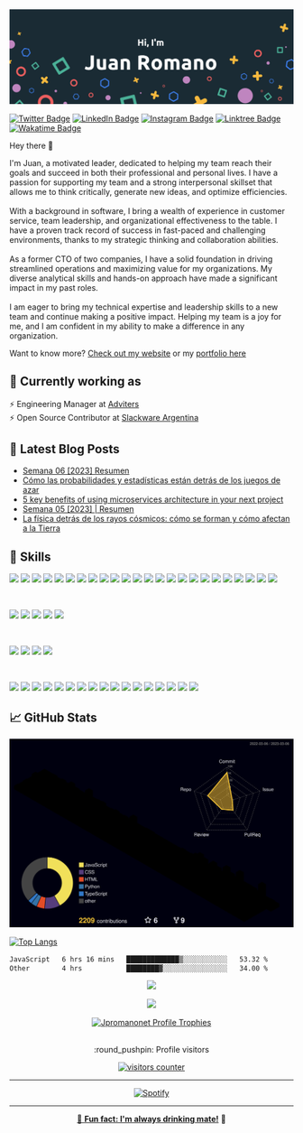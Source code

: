 <img src="./assets/images/cover.png"/>

[![Twitter Badge](https://img.shields.io/badge/Twitter-Profile-informational?style=flat&logo=twitter&logoColor=white&color=1CA2F1)](https://twitter.com/jpromanonet)
[![LinkedIn Badge](https://img.shields.io/badge/LinkedIn-Profile-informational?style=flat&logo=linkedin&logoColor=white&color=0D76A8)](https://www.linkedin.com/in/jpromanonet/)
[![Instagram Badge](https://img.shields.io/badge/Instagram-Profile-informational?style=flat&logo=instagram&logoColor=white&color=0D76A8)](https://www.instagram.com/jpromanonet/)
[![Linktree Badge](https://img.shields.io/badge/Linktree-Profile-informational?style=flat&logo=linktree&logoColor=white&color=0D76A8)](https://linktr.ee/jpromanonet)
[![Wakatime Badge](https://wakatime.com/badge/user/fc26cab3-6e59-45b5-8005-1a093d31f6b1.svg)](https://wakatime.com/@fc26cab3-6e59-45b5-8005-1a093d31f6b1)

Hey there :wave:

I'm Juan, a motivated leader, dedicated to helping my team reach their goals and succeed in both their professional and personal lives. I have a passion for supporting my team and a strong interpersonal skillset that allows me to think critically, generate new ideas, and optimize efficiencies.
<br/>
<br/>
With a background in software, I bring a wealth of experience in customer service, team leadership, and organizational effectiveness to the table. I have a proven track record of success in fast-paced and challenging environments, thanks to my strategic thinking and collaboration abilities.
<br/>
<br/>
As a former CTO of two companies, I have a solid foundation in driving streamlined operations and maximizing value for my organizations. My diverse analytical skills and hands-on approach have made a significant impact in my past roles.
<br/>
<br/>
I am eager to bring my technical expertise and leadership skills to a new team and continue making a positive impact. Helping my team is a joy for me, and I am confident in my ability to make a difference in any organization.

Want to know more? <a href="https://jpromano.net">Check out my website</a> or my <a href="http://portfolio.jpromano.net">portfolio here</a>

## 📌 Currently working as

:zap: Engineering Manager at <a href="https://adviters.com">Adviters</a><br/>
:zap: Open Source Contributor at <a href="https://slack.ar">Slackware Argentina</a>

## 📝 Latest Blog Posts

<!-- BLOG-POST-LIST:START -->

- [Semana 06 [2023] Resumen](https://divulgadoresporhobby.com/semana-06-2023-resumen/)
- [Cómo las probabilidades y estadísticas están detrás de los juegos de azar](https://divulgadoresporhobby.com/como-las-probabilidades-y-estadisticas-estan-detras-de-los-juegos-de-azar/)
- [5 key benefits of using microservices architecture in your next project](https://divulgadoresporhobby.com/5-key-benefits-of-using-microservices-architecture-in-your-next-project/)
- [Semana 05 [2023] | Resumen](https://divulgadoresporhobby.com/semana-05-2023-resumen/)
- [La física detrás de los rayos cósmicos: cómo se forman y cómo afectan a la Tierra](https://divulgadoresporhobby.com/la-fisica-detras-de-los-rayos-cosmicos-como-se-forman-y-como-afectan-a-la-tierra/)
<!-- BLOG-POST-LIST:END -->

## 💼 Skills

![](https://img.shields.io/badge/Code-React-informational?style=flat&logo=react&logoColor=white&color=4AB197)
![](https://img.shields.io/badge/Code-React_Native-informational?style=flat&logo=reactnative&logoColor=white&color=4AB197)
![](https://img.shields.io/badge/Code-VueJS-informational?style=flat&logo=VueJS&logoColor=white&color=4AB197)
![](https://img.shields.io/badge/Code-Redux-informational?style=flat&logo=redux&logoColor=white&color=4AB197)
![](https://img.shields.io/badge/Code-NodeJS-informational?style=flat&logo=NodeJS&logoColor=white&color=4AB197)
![](https://img.shields.io/badge/Code-Angular-informational?style=flat&logo=angular&logoColor=white&color=4AB197)
![](https://img.shields.io/badge/Code-Python-informational?style=flat&logo=python&logoColor=white&color=4AB197)
![](https://img.shields.io/badge/Code-Javascript-informational?style=flat&logo=javascript&logoColor=white&color=4AB197)
![](https://img.shields.io/badge/Code-Php-informational?style=flat&logo=php&logoColor=white&color=4AB197)
![](https://img.shields.io/badge/Code-.Net-informational?style=flat&logo=.net&logoColor=white&color=4AB197)
![](https://img.shields.io/badge/Code-R-informational?style=flat&logo=R&logoColor=white&color=4AB197)
![](https://img.shields.io/badge/Code-Ruby-informational?style=flat&logo=Ruby&logoColor=white&color=4AB197)
![](https://img.shields.io/badge/Code-Java-informational?style=flat&logo=java&logoColor=white&color=4AB197)
![](https://img.shields.io/badge/Code-Django-informational?style=flat&logo=django&logoColor=white&color=4AB197)
![](https://img.shields.io/badge/Code-Flask-informational?style=flat&logo=flask&logoColor=white&color=4AB197)
![](https://img.shields.io/badge/Code-Elixir-informational?style=flat&logo=elixir&logoColor=white&color=4AB197)
![](https://img.shields.io/badge/Code-MySQL-informational?style=flat&logo=Mysql&logoColor=white&color=4AB197)
![](https://img.shields.io/badge/Code-C-informational?style=flat&logo=c&logoColor=white&color=4AB197)
![](https://img.shields.io/badge/Code-CSharp-informational?style=flat&logo=csharp&logoColor=white&color=4AB197)
![](https://img.shields.io/badge/Code-C++-informational?style=flat&logo=cplusplus&logoColor=white&color=4AB197)
![](https://img.shields.io/badge/Code-Perl-informational?style=flat&logo=perl&logoColor=white&color=4AB197)
![](https://img.shields.io/badge/Code-Scala-informational?style=flat&logo=scala&logoColor=white&color=4AB197)
![](https://img.shields.io/badge/Code-Lisp-informational?style=flat&logo=lisp&logoColor=white&color=4AB197)
![](https://img.shields.io/badge/Code-Cobol-informational?style=flat&logo=cobol&logoColor=white&color=4AB197)

<br>

![](https://img.shields.io/badge/Style-CSS-informational?style=flat&logo=css3&logoColor=white&color=4AB197)
![](https://img.shields.io/badge/Style-HTML-informational?style=flat&logo=html5&logoColor=white&color=4AB197)
![](https://img.shields.io/badge/Style-Tailwind-informational?style=flat&logo=Tailwind-CSS&logoColor=white&color=4AB197)
![](https://img.shields.io/badge/Style-Sass-informational?style=flat&logo=Sass&logoColor=white&color=4AB197)
![](https://img.shields.io/badge/Style-Bootstrap-informational?style=flat&logo=Bootstrap&logoColor=white&color=4AB197)

<br>

![](https://img.shields.io/badge/Test-Jasmine-informational?style=flat&logo=Jasmine&logoColor=white&color=4AB197)
![](https://img.shields.io/badge/Test-Mocha-informational?style=flat&logo=Mocha&logoColor=white&color=4AB197)
![](https://img.shields.io/badge/Test-Chai-informational?style=flat&logo=Chai&logoColor=white&color=4AB197)
![](https://img.shields.io/badge/Test-Cypress-informational?style=flat&logo=Cypress&logoColor=white&color=4AB197)

<br>

![](https://img.shields.io/badge/Tools-Docker-informational?style=flat&logo=docker&logoColor=white&color=4AB197)
![](https://img.shields.io/badge/Tools-Kubernetes-informational?style=flat&logo=kubernetes&logoColor=white&color=4AB197)
![](https://img.shields.io/badge/Tools-Apache-informational?style=flat&logo=apache&logoColor=white&color=4AB197)
![](https://img.shields.io/badge/Tools-NGINX-informational?style=flat&logo=nginx&logoColor=white&color=4AB197)
![](https://img.shields.io/badge/Tools-Netlify-informational?style=flat&logo=netlify&logoColor=white&color=4AB197)
![](https://img.shields.io/badge/Tools-Heroku-informational?style=flat&logo=heroku&logoColor=white&color=4AB197)
![](https://img.shields.io/badge/Tools-NPM-informational?style=flat&logo=npm&logoColor=white&color=4AB197)
![](https://img.shields.io/badge/Tools-Postman-informational?style=flat&logo=Postman&logoColor=white&color=4AB197)
![](https://img.shields.io/badge/Tools-Gimp-informational?style=flat&logo=gimp&logoColor=white&color=4AB197)
![](https://img.shields.io/badge/Tools-GitHub-informational?style=flat&logo=GitHub&logoColor=white&color=4AB197)
![](https://img.shields.io/badge/Tools-GitLab-informational?style=flat&logo=GitLab&logoColor=white&color=4AB197)
![](https://img.shields.io/badge/Tools-Bitbucket-informational?style=flat&logo=Bitbucket&logoColor=white&color=4AB197)
![](https://img.shields.io/badge/Tools-Jira-informational?style=flat&logo=Jira-Software&logoColor=white&color=4AB197)
![](https://img.shields.io/badge/Tools-Asana-informational?style=flat&logo=Asana&logoColor=white&color=4AB197)
![](https://img.shields.io/badge/Tools-Linux-informational?style=flat&logo=Linux&logoColor=white&color=4AB197)
![](https://img.shields.io/badge/Tools-Azure-informational?style=flat&logo=Azure&logoColor=white&color=4AB197)
![](https://img.shields.io/badge/Tools-AWS-informational?style=flat&logo=amazon-web-services&logoColor=white&color=4AB197)

## &#x1f4c8; GitHub Stats

![](./profile-3d-contrib/profile-night-rainbow.svg)

[![Top Langs](https://github-readme-stats.vercel.app/api/top-langs/?username=jpromanonet&bg_color=000000&text_color=FFFFFF&title_color=159E4A&langs_count=10&card_width=1000&layout=compact)](https://github.com/jpromanonet/github-readme-stats)

<!--START_SECTION:waka-->

```text
JavaScript   6 hrs 16 mins   █████████████▒░░░░░░░░░░░   53.32 %
Other        4 hrs           ████████▓░░░░░░░░░░░░░░░░   34.00 %
```

<!--END_SECTION:waka-->

<p align="center">
  <img width="70%"src="https://github-readme-streak-stats.herokuapp.com/?user=jpromanonet&theme=dark" />
<p>

<p align="center">
  <img width="70%" src="https://github-readme-stats.vercel.app/api?username=jpromanonet&show_icons=true&hide_border=true&&count_private=true&include_all_commits=true&theme=dark">
</p>

<div align="center">
  <a href="https://github.com/ryo-ma/github-profile-trophy">
    <img src="https://github-profile-trophy.vercel.app/?username=jpromanonet&theme=matrix&column=4&no-frame=true" alt="Jpromanonet Profile Trophies" />
  </a>
</div>
<br>
<p align="center">:round_pushpin: Profile visitors</p>
   
  <div align="center">
    <a href="https://github.com/jpromanonet">
    <img alt="visitors counter" src="https://profile-counter.glitch.me/jpromanonet/count.svg">
  </div>

<hr>
 
  <div align="center">
    <img alt="Spotify" src="https://spotify-recently-played-readme.vercel.app/api?user=yrv14uj4h5heji4xypkefgenf">
  </div>
<hr>

<p align="center">🧉 <b>Fun fact: I'm always drinking <a href="https://en.wikipedia.org/wiki/Mate_(drink)">mate!</a></b> 🧉</p>
